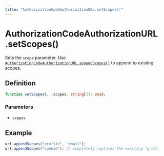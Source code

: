```yaml
---
title: "AuthorizationCodeAuthorizationURL.setScopes()"
---
```


# AuthorizationCodeAuthorizationURL.setScopes()

Sets the `scope` parameter. Use [`AuthorizationCodeAuthorizationURL.appendScopes()`]() to append to existing scopes.

## Definition

```ts
function setScopes(...scopes: string[]): void;
```

### Parameters

- `scopes`

## Example

```ts
url.appendScopes("profile", "email");
url.appendScopes("openid"); // completely replaces the existing "profile", "email"
```
